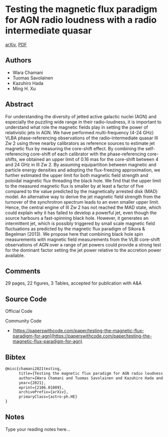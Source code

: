 
# Testing the magnetic flux paradigm for AGN radio loudness with a radio intermediate quasar

[arXiv](https://arxiv.org/abs/2106.01089), [PDF](https://arxiv.org/pdf/2106.01089.pdf)

## Authors

- Wara Chamani
- Tuomas Savolainen
- Kazuhiro Hada
- Ming H. Xu

## Abstract

For understanding the diversity of jetted active galactic nuclei (AGN) and especially the puzzling wide range in their radio-loudness, it is important to understand what role the magnetic fields play in setting the power of relativistic jets in AGN. We have performed multi-frequency (4-24 GHz) VLBA phase-referencing observations of the radio-intermediate quasar III Zw 2 using three nearby calibrators as reference sources to estimate jet magnetic flux by measuring the core-shift effect. By combining the self-referencing core-shift of each calibrator with the phase-referencing core-shifts, we obtained an upper limit of 0.16 mas for the core-shift between 4 and 24 GHz in III Zw 2. By assuming equipartition between magnetic and particle energy densities and adopting the flux-freezing approximation, we further estimated the upper limit for both magnetic field strength and poloidal magnetic flux threading the black hole. We find that the upper limit to the measured magnetic flux is smaller by at least a factor of five compared to the value predicted by the magnetically arrested disk (MAD) model. An alternative way to derive the jet magnetic field strength from the turnover of the synchrotron spectrum leads to an even smaller upper limit. Hence, the central engine of III Zw 2 has not reached the MAD state, which could explain why it has failed to develop a powerful jet, even though the source harbours a fast-spinning black hole. However, it generates an intermittent jet, which is possibly triggered by small scale magnetic field fluctuations as predicted by the magnetic flux paradigm of Sikora & Begelman (2013). We propose here that combining black hole spin measurements with magnetic field measurements from the VLBI core-shift observations of AGN over a range of jet powers could provide a strong test for the dominant factor setting the jet power relative to the accretion power available.

## Comments

29 pages, 22 figures, 3 Tables, accepted for publication with A&A

## Source Code

Official Code



Community Code

- [https://paperswithcode.com/paper/testing-the-magnetic-flux-paradigm-for-agn](https://paperswithcode.com/paper/testing-the-magnetic-flux-paradigm-for-agn)

## Bibtex

```tex
@misc{chamani2021testing,
      title={Testing the magnetic flux paradigm for AGN radio loudness with a radio intermediate quasar}, 
      author={Wara Chamani and Tuomas Savolainen and Kazuhiro Hada and Ming H. Xu},
      year={2021},
      eprint={2106.01089},
      archivePrefix={arXiv},
      primaryClass={astro-ph.HE}
}
```

## Notes

Type your reading notes here...


